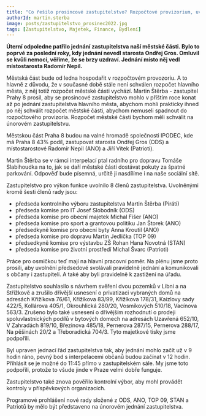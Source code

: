 ```yaml
---
title: "Co řešilo prosincové zastupitelstvo? Rozpočtové provizorium, uvolnění zastupitelů pro výkon funkce, změnu jednacího řádu a zrušení privatizace"
authorId: martin.sterba
image: posts/zastupitelstvo_prosinec2022.jpg
tags: [Zastupitelstvo, Majetek, Finance, Bydlení]
---
```


**Úterní odpoledne patřilo jednání zastupitelstva naší městské části. Bylo to poprvé za poslední roky, kdy jednání nevedl starosta Ondřej Gros. Omluvil se kvůli nemoci, věříme, že se brzy uzdraví. Jednání místo něj vedl místostarosta Radomír Nepil.**

Městská část bude od ledna hospodařit v rozpočtovém provozoriu. A to hlavně z důvodu, že v současné době stále není schválen rozpočet hlavního města, z něj totiž rozpočet městské části vychází. Martin Štěrba - zastupitel Prahy 8 prosil, aby se prosincové zastupitelstvo mohlo v příštím roce konat až po jednání zastupitelstva hlavního města, abychom mohli prakticky ihned po něj schválit rozpočet městské části, abychom nemuseli spadnout do rozpočtového provizoria. Rozpočet městské části bychom měli schválit na únorovém zastupitelstvu. 

Městskou část Praha 8 budou na valné hromadě společnosti IPODEC, kde má Praha 8 43% podíl, zastupovat starosta Ondřej Gros (ODS) a místostarostové Radomír Nepil (ANO) a Jiří Vítek (Patrioti). 

Martin Štěrba se v rámci interpelací ptal radního pro dopravu Tomáše Slabihoudka na to, jak se daří městské části dostávat pokuty za špatné parkování. Odpověď bude písemná, určitě ji nasdílíme i na naše sociální sítě.

Zastupitelstvo pro výkon funkce uvolnilo 8 členů zastupitelstva. Uvolněnými kromě šesti členů rady jsou:
- předseda kontrolního výboru zastupitelstva Martin Štěrba (Piráti) 
- předseda komise pro IT Josef Slobodník (ODS)
- předseda komise pro obecní majetek Michal Fišer (ANO)
- předseda komise pro sport a grantovou politiku Jan Štorek (ANO)
- předsedkyně komise pro obecní byty Anna Kroutil (ANO)
- předseda komise pro dopravu Martin Jedlička (TOP 09)
- předsedkyně komise pro výstavbu ZŠ Rohan Hana Novotná (STAN)
- předseda komise pro životní prostředí Michal Švarc (Patrioti)

Práce pro osmičkou teď mají na hlavní pracovní poměr. Na plénu jsme proto prosili, aby uvolnění předsedové svolávali pravidelně jednání a komunikovali s občany i zastupiteli. A také aby byli pravidelně k zastižení na úřadu. 

Zastupitelstvo souhlasilo s návrhem svěření dvou pozemků v Libni a na Střížkově a zrušilo dřívější usnesení o privatizaci vybraných domů na adresách Křižíkova 76/61, Křižíkova 83/99, Křižíkova 178/31, Kaizlovy sady 422/5, Kollárova 405/1, Okrouhlická 280/20, Vosmíkových 510/18, Vacínova 563/3. Zrušeno bylo také usnesení o dřívějším rozhodnutí o prodeji spoluvlastnických podílů v bytových domech na adresách Uzavřená 652/10, V Zahradách 819/10, Březinova 485/18, Pernerova 287/15, Pernerova 288/17, Na pěšinách 20/2 a Třeboradická 704/3. Tyto majetkové tisky jsme podpořili. 

Byl upraven jednací řád zastupitelstva tak, aby jednání mohlo začít už v 9 hodin ráno, pevný bod s interpelacemi občanů budou začínat v 12 hodin. Přihlásit se je možné do 11:45 přímo v zastupitelském sále. My jsme toto podpořili, protože to všude jinde v Praze velmi dobře funguje.

Zastupitelstvo také znova pověřilo kontrolní výbor, aby mohl provádět kontroly v příspěvkových organizacích. 

Programové prohlášení nové rady složené z ODS, ANO, TOP 09, STAN a Patriotů by mělo být představeno na únorovém jednání zastupitelstva.